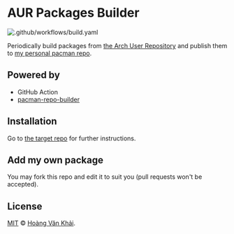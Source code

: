 # AUR Packages Builder

![.github/workflows/build.yaml](https://github.com/KSXGitHub/aur-packages-builder/workflows/.github/workflows/build.yaml/badge.svg)

Periodically build packages from [the Arch User Repository](https://aur.archlinux.org) and publish them to [my personal pacman repo](https://github.com/KSXGitHub/pacman-repo).

## Powered by

* GitHub Action
* [pacman-repo-builder](https://github.com/pacman-repo-builder)

## Installation

Go to [the target repo](https://github.com/KSXGitHub/pacman-repo) for further instructions.

## Add my own package

You may fork this repo and edit it to suit you (pull requests won't be accepted).

## License

[MIT](https://git.io/JTEFP) © [Hoàng Văn Khải](https://ksxgithub.github.io).
